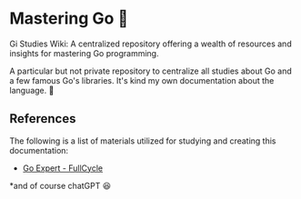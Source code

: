 # Mastering Go :runner:

Gi Studies Wiki: A centralized repository offering a wealth of resources and insights for mastering Go programming.

A particular but not private repository to centralize all studies about Go and a few famous Go's libraries. It's kind my own documentation about the language. :notebook_with_decorative_cover:

## References

The following is a list of materials utilized for studying and creating this documentation:

- [Go Expert - FullCycle](https://goexpert.fullcycle.com.br/curso/)

*and of course chatGPT :laughing:
